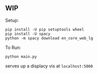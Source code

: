 ## WIP

Setup:

```
pip install -U pip setuptools wheel
pip install -U spacy
python -m spacy download en_core_web_lg
```

To Run:
```
python main.py
```

serves up a displacy vis at `localhost:5000`